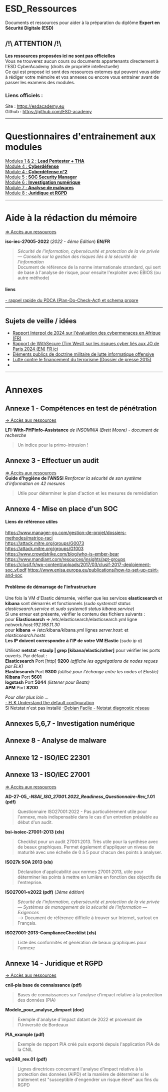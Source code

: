 # ESD_Ressources
Documents et ressources pour aider à la préparation du diplôme **Expert en Sécurité Digitale (ESD)**  


## /!\ ATTENTION /!\
**Les ressources proposées ici ne sont pas officielles**  
Vous ne trouverez aucun cours ou documents appartenants directement à l'ESD CyberAcademy (droits de propriété intellectuelle)  
Ce qui est proposé ici sont des ressources externes qui peuvent vous aider à rédiger votre mémoire et vos annexes ou encore vous entrainer avant de passer les examens des modules.  

### Liens officiels :
Site : https://esdacademy.eu  
Github : https://github.com/ESD-academy


----------------
# Questionnaires d'entrainement aux modules

[Modules 1 & 2 : **Lead Pentester + THA**](https://docs.google.com/forms/d/18tYtlZVRFJwPD5w2JC7g3EnrOM9JvJzPlcj5r0xJXq4/prefill)  
[Module 4 : **Cyberdéfense**](https://docs.google.com/forms/d/1IcKbDws3Bu95bqQWX2mse-hRzftHvHHTu2-l35kPDBE/prefill)  
[Module 4 : **Cyberdéfense n°2**](https://docs.google.com/forms/d/1qYNV93TlbfCyRPzJ1Jfg_l4nyDabkPomjbjiCDtECNc/prefill)  
[Module 5 : **SOC Security Manager**](https://docs.google.com/forms/d/1LSHMuh8zPLBdrcTbOgUq1xUyojVs9ADlNboUNg1mf9c/prefill)  
[Module 6 : **Investigation numérique**](https://docs.google.com/forms/d/1foAX5pTkV-q0QC-yqPB1-xBZnDsd7QibUCq5syfXkb0/prefill)  
[Module 7 : **Analyse de malwares**](https://docs.google.com/forms/d/123vSiXW2CS8g2kzKH5AGxBUeVjJA0DeR1qf1oyDS_uk/prefill)  
[Module 8 : **Juridique et RGPD**](https://docs.google.com/forms/d/1IjC-fWDXb3TyUa_WpCIbffaOYNW_BpQ93QMHK_gA4KQ/prefill)  


------------
# Aide à la rédaction du mémoire
[=> Accès aux ressources](https://drive.google.com/drive/folders/1uRrSDIXJ9Qi91LRDlxym553bzyB6UbxR?usp=sharing)  

**iso-iec-27005-2022** (_2022 - 4ème Edition_)  **EN/FR**   
> _Sécurité de l'information, cybersécurité et protection de la vie privée — Conseils sur la gestion des risques liés à la sécurité de l'information_  
> Document de référence de la norme internationale strandard, qui sert de base à l'analyse de risque, pour ensuite l'exploiter avec EBIOS (ou autre méthode)  


#### liens  
[- rappel rapide du PDCA (Plan-Do-Check-Act) et schema propre](https://arcancial.fr/le-pdca-plan-do-check-act-ou-appele-aussi-roue-de-deming/)  

-------------

## Sujets de veille / idées

- [Rapport Interpol de 2024 sur l'évaluation des cybermenaces en Afrique (FR)](https://www.interpol.int/fr/content/download/21048/file/24COM005030-AJFOC_Africa%20Cyberthreat%20Assessment%20Report_2024_complet_FR%20v3.pdf)  
- [Rapport de WithSecure (Tim West) sur les risques cyber liés aux JO de Paris 2024 (EN)](https://www.withsecure.com/content/dam/with-secure/en/resources-library/202407_WithSecure_Olympics_Threat_Report_ENG.pdf) [FR ici](https://labs-withsecure-com.translate.goog/publications/olympics-cyber-threats-to-paris-2024?_x_tr_sl=auto&_x_tr_tl=fr&_x_tr_hl=fr&_x_tr_pto=wapp)  
- [Eléments publics de doctrine militaire de lutte informatique offensive](https://www.defense.gouv.fr/sites/default/files/ema/El%C3%A9ments%20publics%20de%20doctrine%20militaire%20de%20lutte%20informatique%20OFFENSIVE.pdf)
- [Lutte contre le financement du terrorisme (Dossier de presse 2015)](https://www.economie.gouv.fr/files/dpfinalluttecontrefinancementterrorisme_18mars2015.pdf)
- 



-----------


# Annexes

## Annexe 1 - Compétences en test de pénétration  
[=> Accès aux ressources](https://drive.google.com/drive/folders/1mIz66lMmvRdFnCd7Bi_q73Mu7aR_EA6n?usp=sharing)

**LFI-With-PHPInfo-Assistance** _de INSOMNIA (Brett Moore) - document de recherche_  
> Un indice pour la primo-intrusion !  



## Annexe 3 - Effectuer un audit  
[=> Accès aux ressources](https://drive.google.com/drive/folders/1wopLiRH_bHpnbjE3WK-aZ3Fu_Xsp8UuS?usp=sharing)  
**Guide d'hygiène de l'ANSSI** _Renforcer la sécurité de son système d'information en 42 mesures_  
> Utile pour déterminer le plan d'action et les mesures de remédiation



## Annexe 4 - Mise en place d'un SOC

#### Liens de référence utiles
https://www.manager-go.com/gestion-de-projet/dossiers-methodes/matrice-raci  
https://attack.mitre.org/groups/G0073
https://attack.mitre.org/groups/G1003  
https://www.crowdstrike.com/blog/who-is-ember-bear  
https://www.mandiant.com/resources/insights/apt-groups 
https://clusif.fr/wp-content/uploads/2017/03/clusif-2017-deploiement-soc_vf.pdf
https://www.enisa.europa.eu/publications/how-to-set-up-csirt-and-soc



#### Problème de démarrage de l'infrastructure  
Une fois la VM d'Elastic démarrée, vérifier que les services **elasticsearch** et **kibana** sont démarrés et fonctionnels (_sudo systemctl status elasticsearch.service_ et _sudo systemctl status kibana.service_)  
Si une erreur est présente, vérifier le contenu des fichiers suivants :  
pour **Elasticsearch** => /etc/elasticsearch/elasticsearch.yml   ligne _network.host:192.168.11.30_  
pour **kibana** => /etc/kibana/kibana.yml    lignes _server.host:_ et _elasticsearch.hosts_  
**Les IP doivent correspondre à l'IP de votre VM Elastic** (_sudo ip a_)  

Utilisez **netstat -ntaulp | grep [kibana/elastic/other]** pour vérifier les ports ouverts. Par défaut :  
**Elasticsearch** Port [http] **9200** _(affiche les aggrégations de nodes reçues par ELK)_  
**Elasticsearch** Port **9300** _(utilisé pour l'échange entre les nodes et Elastic)_  
**Kibana** Port **5601**   
**logstash** Port **5044** _(listener pour Beats)_  
**APM** Port **8200**  

_Pour aller plus loin ..._  
[- ELK Understand the default configuration](https://docs.bitnami.com/aws/apps/elk/get-started/understand-default-config/)  
Si Netstat n'est pas installé [-Debian Facile - Netstat diagnostic réseau](https://debian-facile.org/doc:reseau:netstat) 



## Annexes 5,6,7 - Investigation numérique


## Annexe 8 - Analyse de malware


## Annexe 12 - ISO/IEC 22301


## Annexe 13 - ISO/IEC 27001  
[=> Accès aux ressources](https://drive.google.com/drive/folders/1dTdLv7EPdGfhrewqp5TCMr59cIotPyI3?usp=sharing)  

**AD-27-05_-_NSAI_ISO_27001.2022_Readiness_Questionnaire_-_Rev_1_.01 (pdf)**  
> Questionnaire ISO27001:2022 - Pas particulièrement utile pour l'annexe, mais indispensable dans le cas d'un entretien préalable au début d'un audit.   


**bsi-isoiec-27001-2013 (xls)**  
> Checklist pour un audit 27001:2013. Très utile pour la synthèse avec de beaux graphiques. Permet également d'appliquer un niveau de maturité avec une échelle de 0 à 5 pour chacun des points à analyser.   


**ISO27k SOA 2013 (xls)**  
> Déclaration d'applicabilité aux normes 27001:2013, utile pour déterminer les points à mettre en lumière en fonction des objectifs de l'entreprise.

**ISO27001-v2022 (pdf)** (_3ème édition_)   
> _Sécurité de l'information, cybersécurité et protection de la vie privée — Systèmes de management de la sécurité de l'information — Exigences_   
> --> Document de référence difficile à trouver sur Internet, surtout en Français.

**ISO27001-2013-ComplianceChecklist (xls)**  
> Liste des conformités et génération de beaux graphiques pour l'annexe  


## Annexe 14 - Juridique et RGPD
[=> Accès aux ressources](https://drive.google.com/drive/folders/1H_iHcPWhDrzghiYKD_I2RCIIv5fojA07?usp=sharing)

**cnil-pia base de connaissance (pdf)**  
> Bases de connaissances sur l'analyse d'impact relative à la protection des données (PIA)  

**Modele_pour_analyse_dimpact (doc)**  
> Exemple d'analyse d'impact datant de 2022 et provenant de l'Université de Bordeaux  

**PIA_example (pdf)**  
> Exemple de rapport PIA créé puis exporté depuis l'application PIA de la CNIL  

**wp248_rev.01 (pdf)**  
> Lignes directrices concernant l'analyse d'impact relative à la protection des données (AIPD) et la manière de déterminer si le traitement est "susceptible d'engendrer un risque élevé" aux fins du RGPD




